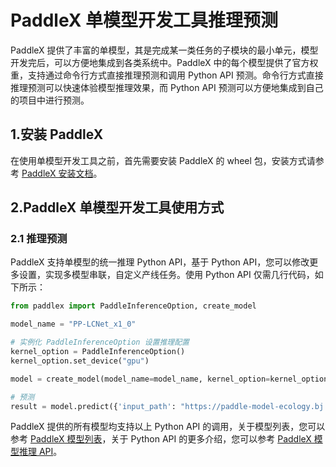 # PaddleX 单模型开发工具推理预测

PaddleX 提供了丰富的单模型，其是完成某一类任务的子模块的最小单元，模型开发完后，可以方便地集成到各类系统中。PaddleX 中的每个模型提供了官方权重，支持通过命令行方式直接推理预测和调用 Python API 预测。命令行方式直接推理预测可以快速体验模型推理效果，而 Python API 预测可以方便地集成到自己的项目中进行预测。

## 1.安装 PaddleX
在使用单模型开发工具之前，首先需要安装 PaddleX 的 wheel 包，安装方式请参考 [PaddleX 安装文档](./INSTALL.md)。

## 2.PaddleX 单模型开发工具使用方式

### 2.1 推理预测

PaddleX 支持单模型的统一推理 Python API，基于 Python API，您可以修改更多设置，实现多模型串联，自定义产线任务。使用 Python API 仅需几行代码，如下所示：

```python
from paddlex import PaddleInferenceOption, create_model

model_name = "PP-LCNet_x1_0"

# 实例化 PaddleInferenceOption 设置推理配置
kernel_option = PaddleInferenceOption()
kernel_option.set_device("gpu")

model = create_model(model_name=model_name, kernel_option=kernel_option)

# 预测
result = model.predict({'input_path': "https://paddle-model-ecology.bj.bcebos.com/paddlex/imgs/demo_image/general_image_classification_001.jpg"})
```

PaddleX 提供的所有模型均支持以上 Python API 的调用，关于模型列表，您可以参考 [PaddleX 模型列表](../models/support_model_list.md)，关于 Python API 的更多介绍，您可以参考 [PaddleX 模型推理 API](../API.md)。
